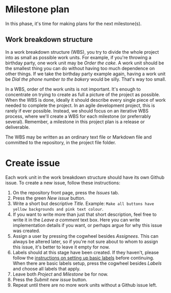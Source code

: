 # Milestone plan
In this phase, it's time for making plans for the next milestone(s).

## Work breakdown structure
In a work breakdown structure (WBS), you try to divide the whole project into 
as small as possible work units. For example, if you're throwing a birthday 
party, one work unit may be *Order the cake*. A work unit should be the 
smallest thing you can do without having too much dependence on other things. 
If we take the birthday party example again, having a work unit be *Dial the 
phone number to the bakery* would be silly. That's way too small.

In a WBS, order of the work units is not important. It's enough to concentrate 
on trying to create as full a picture of the project as possible. When the WBS 
is done, ideally it should describe every single piece of work needed to 
complete the project. In an agile development project, this is rarely if ever 
possible. Instead, we should focus on an iterative WBS process, where we'll 
create a WBS for each milestone (or preferrably several). Remember, a milestone 
in this project plan is a release or deliverable.

The WBS may be written as an ordinary text file or Markdown file and committed 
to the repository, in the project file folder.

# Create issue
Each work unit in the work breakdown structure should have its own Github 
issue. To create a new issue, follow these instructions:

1. On the repository front page, press the *Issues* tab.
1. Press the green *New issue* button.
1. Write a short but descriptive *Title*. Example: `Make all buttons have 
yellow backgrounds and pink text colour`.
1. If you want to write more than just that short description, feel free to 
write it in the *Leave a comment* text box. Here you can write implementation 
details if you want, or perhaps argue for why this issue was created.
1. Assign a user by pressing the cogwheel besides *Assignees*. This can always 
be altered later, so if you're not sure about to whom to assign this issue, 
it's better to leave it empty for now.
1. Labels should at this stage have been created. If they haven't, please 
follow the [instructions on setting up basic labels][1] before continuing. When 
there are basic labels setup, press the cogwheel besides *Labels* and choose 
all labels that apply.
1. Leave both *Project* and *Milestone* be for now.
1. Press the *Submit new issue* button.
1. Repeat until there are no more work units without a Github issue left.

[1]: repo-setup.md#setup-basic-labels